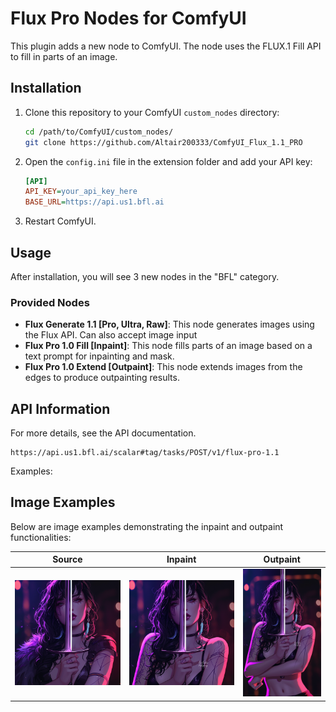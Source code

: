 # Flux Pro Nodes for ComfyUI

This plugin adds a new node to ComfyUI. The node uses the FLUX.1 Fill API to fill in parts of an image.

## Installation

1. Clone this repository to your ComfyUI `custom_nodes` directory:
   ```bash
   cd /path/to/ComfyUI/custom_nodes/
   git clone https://github.com/Altair200333/ComfyUI_Flux_1.1_PRO
   ```

2. Open the `config.ini` file in the extension folder and add your API key:
   ```ini
   [API]
   API_KEY=your_api_key_here
   BASE_URL=https://api.us1.bfl.ai
   ```

3. Restart ComfyUI.

## Usage

After installation, you will see 3 new nodes in the "BFL" category.

### Provided Nodes
- **Flux Generate 1.1 [Pro, Ultra, Raw]**: This node generates images using the Flux API. Can also accept image input
- **Flux Pro 1.0 Fill [Inpaint]**: This node fills parts of an image based on a text prompt for inpainting and mask.
- **Flux Pro 1.0 Extend [Outpaint]**: This node extends images from the edges to produce outpainting results.


## API Information

For more details, see the API documentation.

```
https://api.us1.bfl.ai/scalar#tag/tasks/POST/v1/flux-pro-1.1
```

Examples:

## Image Examples

Below are image examples demonstrating the inpaint and outpaint functionalities:

|Source | Inpaint | Outpaint
|-------|-------|-------|
|![Inpaint Before](imgs/ref_1.png) | ![Inpaint After](imgs/inpaint_1.png) | ![Outpaint After](imgs/outpaint_1.png) |